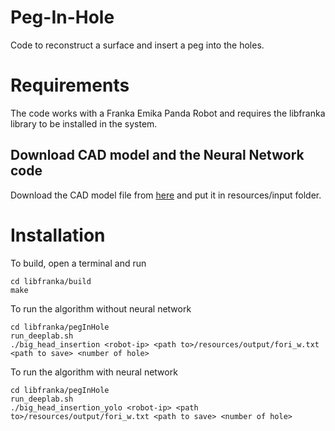 # Peg-In-Hole
Code to reconstruct a surface and insert a peg into the holes.

# Requirements
The code works with a Franka Emika Panda Robot and requires the libfranka library to be installed in the system.

## Download CAD model and the Neural Network code
Download the CAD model file from [here](https://drive.google.com/drive/folders/18N9rAZPhX-Q80BK6PPuGz7znlpXTTkfz?usp=share_link) and put it in resources/input folder.

# Installation
To build, open a terminal and run
```shell
cd libfranka/build
make
```

To run the algorithm without neural network
```shell
cd libfranka/pegInHole
run_deeplab.sh
./big_head_insertion <robot-ip> <path to>/resources/output/fori_w.txt <path to save> <number of hole>
```

To run the algorithm with neural network
```shell
cd libfranka/pegInHole
run_deeplab.sh
./big_head_insertion_yolo <robot-ip> <path to>/resources/output/fori_w.txt <path to save> <number of hole>
```
